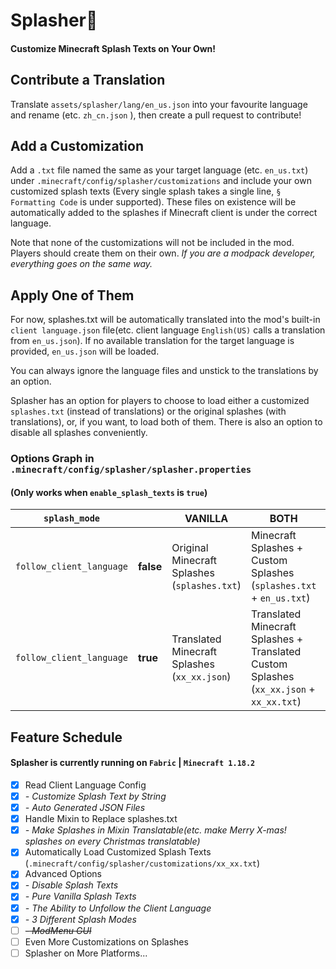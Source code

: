 # Splasher🧨

#### Customize Minecraft Splash Texts on Your Own!

## Contribute a Translation

Translate `assets/splasher/lang/en_us.json` into your favourite language and rename (etc. `zh_cn.json` ), then create a pull request to contribute!

## Add a Customization

Add a `.txt` file named the same as your target language (etc. `en_us.txt`) under `.minecraft/config/splasher/customizations` and include your own customized splash texts (Every single splash takes a single line, `§ Formatting Code` is under supported).
These files on existence will be automatically added to the splashes if Minecraft client is under the correct language.

Note that none of the customizations will not be included in the mod. Players should create them on their own.
*If you are a modpack developer, everything goes on the same way.*

## Apply One of Them

For now, splashes.txt will be automatically translated into the mod's built-in `client language.json` file(etc. client language `English(US)` calls a translation from `en_us.json`). 
If no available translation for the target language is provided, `en_us.json` will be loaded.

You can always ignore the language files and unstick to the translations by an option.

Splasher has an option for players to choose to load either a customized `splashes.txt` (instead of translations) or the original splashes (with translations), or, if you want, to load both of them.
There is also an option to disable all splashes conveniently.

### Options Graph in `.minecraft/config/splasher/splasher.properties`

#### (Only works when `enable_splash_texts` is `true`)

| `splash_mode`            |           | VANILLA                                      | BOTH                                                                                    | CUSTOM                                   |
|--------------------------|-----------|----------------------------------------------|-----------------------------------------------------------------------------------------|------------------------------------------|
| `follow_client_language` | **false** | Original Minecraft Splashes (`splashes.txt`) | Minecraft Splashes + Custom Splashes (`splashes.txt` + `en_us.txt`)                     | Original Custom Splashes (`en_us.txt`)   |
| `follow_client_language` | **true**  | Translated Minecraft Splashes (`xx_xx.json`) | Translated Minecraft Splashes + Translated Custom Splashes (`xx_xx.json` + `xx_xx.txt`) | Translated Custom Splashes (`xx_xx.txt`) |


## Feature Schedule

#### Splasher is currently running on `Fabric` | `Minecraft 1.18.2`

- [X] Read Client Language Config
- [X] *- Customize Splash Text by String*
- [X] *- Auto Generated JSON Files*
- [X] Handle Mixin to Replace splashes.txt
- [X] *- Make Splashes in Mixin Translatable(etc. make Merry X-mas! splashes on every Christmas translatable)*
- [X] Automatically Load Customized Splash Texts (`.minecraft/config/splasher/customizations/xx_xx.txt`)
- [X] Advanced Options
- [X] *- Disable Splash Texts*
- [X] *- Pure Vanilla Splash Texts*
- [X] *- The Ability to Unfollow the Client Language*
- [X] *- 3 Different Splash Modes*
- [ ] ~~*- ModMenu GUI*~~
- [ ] Even More Customizations on Splashes
- [ ] Splasher on More Platforms...